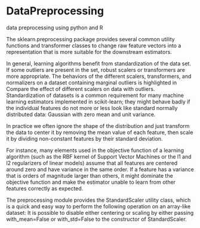 # DataPreprocessing
data preprocessing using python and R


The sklearn.preprocessing package provides several common utility functions and transformer classes to change raw feature vectors into a representation that is 
more suitable for the downstream estimators.

In general, learning algorithms benefit from standardization of the data set. If some outliers are present in the set, robust scalers or transformers are more appropriate.
The behaviors of the different scalers, transformers, and normalizers on a dataset containing marginal outliers
is highlighted in Compare the effect of different scalers on data with outliers.
Standardization of datasets is a common requirement for many machine learning estimators implemented in scikit-learn; 
they might behave badly if the individual features do not more or less look like standard normally distributed data: Gaussian with zero mean and unit variance.

In practice we often ignore the shape of the distribution and just transform the data to center it by removing the mean value of each feature,
then scale it by dividing non-constant features by their standard deviation.

For instance, many elements used in the objective function of a learning algorithm (such as the RBF kernel of
Support Vector Machines or the l1 and l2 regularizers of linear models) assume that all features are centered around zero and have variance in the same order.
If a feature has a variance that is orders of magnitude larger than others, it might dominate the objective function and make the estimator unable to learn from other
features correctly as expected.

The preprocessing module provides the StandardScaler utility class, which is a quick and easy way to perform the following operation on an array-like dataset:
It is possible to disable either centering or scaling by either passing with_mean=False or with_std=False to the constructor of StandardScaler.
